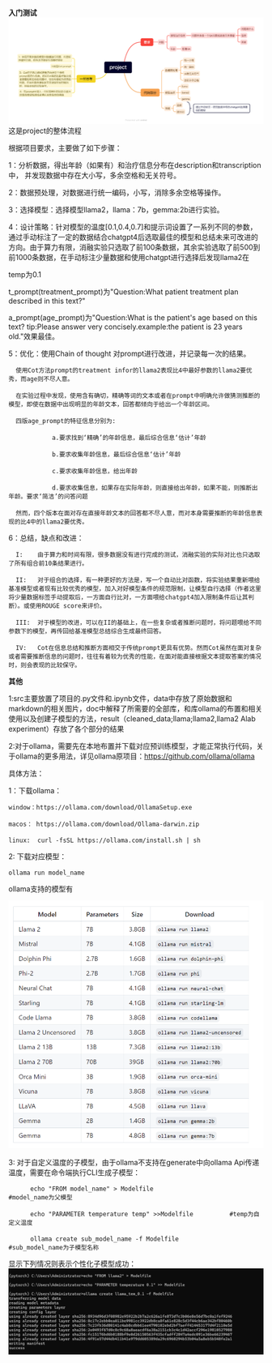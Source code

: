 **入门测试**
![这是project的整体流程](doc/image/guide.png)
这是project的整体流程

根据项目要求，主要做了如下步骤：

  1：分析数据，得出年龄（如果有）和治疗信息分布在description和transcription中， 并发现数据中存在大小写，多余空格和无关符号。
  
  2：数据预处理，对数据进行统一编码，小写，消除多余空格等操作。
  
  3：选择模型：选择模型llama2，llama：7b，gemma:2b进行实验。
  
  4：设计策略：针对模型的温度[0.1,0.4,0.7]和提示词设置了一系列不同的参数，通过手动标注了一定的数据结合chatgpt4后选取最佳的模型和总结未来可改进的方向。由于算力有限，消融实验只选取了前100条数据，其余实验选取了前500到前1000条数据，在手动标注少量数据和使用chatgpt进行选择后发现llama2在
  
  temp为0.1
  
  t_prompt(treatment_prompt)为"Question:What patient treatment plan described in this text?"
  
  a_prompt(age_prompt)为"Question:What is the patient's age based on this text? tip:Please answer very concisely.example:the patient is 23 years old."效果最佳。

  5：优化：使用Chain of thought 对prompt进行改进，并记录每一次的结果。

      使用Cot方法prompt的treatment infor的llama2表现比4中最好参数的llama2要优秀，而age则不尽人意。
      
      在实验过程中发现，使用含有确切，精确等词的文本或者在prompt中明确允许做猜测推断的模型，即使在数据中出现明显的年龄文本，回答都倾向于给出一个年龄区间。

      四版age_prompt的特征信息分别为:    
                
                a.要求找到‘精确’的年龄信息，最后综合信息‘估计’年龄
                
                b.要求收集年龄信息，最后综合信息‘估计’年龄

                c.要求收集年龄信息，给出年龄

                d.要求收集信息，如果存在实际年龄，则直接给出年龄，如果不能，则推断出年龄。要求‘简洁’的问答问题
      
      然而，四个版本在面对存在直接年龄文本的回答都不尽人意，而对本身需要推断的年龄信息表现的比4中的llama2要优秀。
  
  6：总结，缺点和改进：

      I:    由于算力和时间有限，很多数据没有进行完成的测试，消融实验的实际对比也只选取了所有组合前10条结果进行。
      
      II:   对于组合的选择，有一种更好的方法是，写一个自动比对函数，将实验结果重新喂给基准模型或者现有比较优秀的模型，加入对好模型条件的规范限制，让模型自行选择（作者这里将少量数据标签手动提取后，一方面自行比对，一方面喂给chatgpt4加入限制条件后让其判断）。或使用ROUGE score来评价。

      III:  对于模型的改进，可以在II的基础上，在一些复杂或者推断问题时，将问题喂给不同参数下的模型，再传回给基准模型总结综合生成最终回答。

      IV:   Cot在信息总结和推断方面相交于传统prompt更具有优势。然而Cot虽然在面对复杂或者需要推断信息的问题时，往往有着较为优秀的性能，在面对能直接根据文本提取答案的情况时，则会表现的比较保守。




**其他**


1:src主要放置了项目的.py文件和.ipynb文件，data中存放了原始数据和markdown的相关图片，doc中解释了所需要的全部库，和库ollama的布置和相关使用以及创建子模型的方法，result（cleaned_data;llama;llama2,llama2 Alab experiment）存放了各个部分的结果


2:对于ollama，需要先在本地布置并下载对应预训练模型，才能正常执行代码，关于ollama的更多用法，详见ollama原项目：https://github.com/ollama/ollama
  
  具体方法：
  
  1：下载ollama：
    
    window：https://ollama.com/download/OllamaSetup.exe
    
    macos： https://ollama.com/download/Ollama-darwin.zip
   
    linux:  curl -fsSL https://ollama.com/install.sh | sh

  2: 下载对应模型：
    
    ollama run model_name

  ollama支持的模型有

  ![](doc/image/model.png)

  3: 对于自定义温度的子模型，由于ollama不支持在generate中向ollama Api传递温度，需要在命令端执行CLI生成子模型：

          
          echo "FROM model_name" > Modelfile                     #model_name为父模型
          
          echo "PARAMETER temperature temp" >>Modelfile          #temp为自定义温度
          
          ollama create sub_model_name -f Modelfile              #sub_model_name为子模型名称

  显示下列情况则表示个性化子模型成功：
  ![](doc/image/create_sub_model.png)
